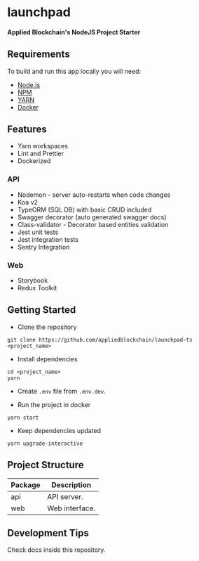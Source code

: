 # launchpad

#### Applied Blockchain's NodeJS Project Starter

## Requirements

To build and run this app locally you will need:

- [Node.js](https://nodejs.org/en/)
- [NPM](https://www.npmjs.com/)
- [YARN](https://yarnpkg.com/)
- [Docker](https://www.docker.com/)

## Features

- Yarn workspaces
- Lint and Prettier
- Dockerized

### API

- Nodemon - server auto-restarts when code changes
- Koa v2
- TypeORM (SQL DB) with basic CRUD included
- Swagger decorator (auto generated swagger docs)
- Class-validator - Decorator based entities validation
- Jest unit tests
- Jest integration tests
- Sentry Integration

### Web

- Storybook
- Redux Toolkit

## Getting Started

- Clone the repository

```
git clone https://github.com/appliedblockchain/launchpad-ts <project_name>
```

- Install dependencies

```
cd <project_name>
yarn
```

- Create `.env` file from `.env.dev`.

- Run the project in docker

```
yarn start
```

- Keep dependencies updated

```
yarn upgrade-interactive
```

## Project Structure

| Package    | Description                                      |
| ---------- | ------------------------------------------------ |
| api        | API server.                                      |
| web        | Web interface.                                   |

## Development Tips

Check docs inside this repository.
